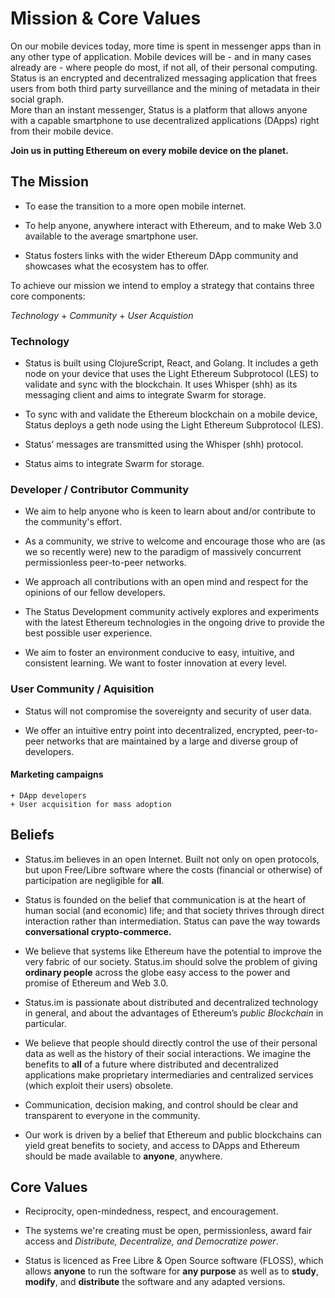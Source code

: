 # Mission & Core Values

On our mobile devices today, more time is spent in messenger apps than in any other type of application.  Mobile devices will be - and in many cases already are - where people do most, if not all, of their personal computing.  Status is an encrypted and decentralized messaging application that frees users from both third party surveillance and the mining of metadata in their social graph.  
More than an instant messenger, Status is a platform that allows anyone with a capable smartphone to use decentralized applications (DApps) right from their mobile device.  

**Join us in putting Ethereum on every mobile device on the planet.**


## The Mission

- To ease the transition to a more open mobile internet.

- To help anyone, anywhere interact with Ethereum, and to make Web 3.0 available to the average smartphone user.

- Status fosters links with the wider Ethereum DApp community and showcases what the ecosystem has to offer.

To achieve our mission we intend to employ a strategy that contains three core components: 

*Technology* + *Community* + *User Acquistion*

### Technology

- Status is built using ClojureScript, React, and Golang. It includes a geth node on your device that uses the Light Ethereum Subprotocol (LES) to validate and sync with the blockchain. It uses Whisper (shh) as its messaging client and aims to integrate Swarm for storage.

- To sync with and validate the Ethereum blockchain on a mobile device, Status deploys a geth node using the Light Ethereum Subprotocol (LES).

- Status’ messages are transmitted using the Whisper (shh) protocol.

- Status aims to integrate Swarm for storage.
  

### Developer / Contributor Community

- We aim to help anyone who is keen to learn about and/or contribute to the community's effort.

- As a community, we strive to welcome and encourage those who are (as we so recently were) new to the paradigm of massively concurrent permissionless peer-to-peer networks.


- We approach all contributions with an open mind and respect for the opinions of our fellow developers.

- The Status Development community actively explores and experiments with the latest Ethereum technologies in the ongoing drive to provide the best possible user experience.

- We aim to foster an environment conducive to easy, intuitive, and consistent learning. We want to foster innovation at every level.

### User Community / Aquisition

- Status will not compromise the sovereignty and security of user data.

- We offer an intuitive entry point into decentralized, encrypted, peer-to-peer networks that are maintained by a large and diverse group of developers.

#### Marketing campaigns 
    + DApp developers 
    + User acquisition for mass adoption



## Beliefs 

- Status.im believes in an open Internet. Built not only on open protocols, but upon Free/Libre software where the costs (financial or otherwise) of participation are negligible for **all**. 

- Status is founded on the belief that communication is at the heart of human social (and economic) life; and that society thrives through direct interaction rather than intermediation.  Status can pave the way towards **conversational crypto-commerce.** 

- We believe that systems like Ethereum have the potential to improve the very fabric of our society.  Status.im should solve the problem of giving **ordinary people** across the globe easy access to the power and promise of Ethereum and Web 3.0.  

- Status.im is passionate about distributed and decentralized technology in general, and about the advantages of Ethereum’s *public Blockchain* in particular.  

- We believe that people should directly control the use of their personal data as well as the history of their social interactions.  We imagine the benefits to **all** of a future where distributed and decentralized applications make proprietary intermediaries and centralized services (which exploit their users) obsolete.  

- Communication, decision making, and control should be clear and transparent to everyone in the community.

- Our work is driven by a belief that Ethereum and public blockchains can yield great benefits to society, and access to DApps and Ethereum should be made available to **anyone**, anywhere.

## Core Values

- Reciprocity, open-mindedness, respect, and encouragement.

- The systems we're creating must be open, permissionless, award fair access and *Distribute, Decentralize, and Democratize power*.

- Status is licenced as Free Libre & Open Source software (FLOSS), which allows **anyone** to run the software for **any purpose** as well as to **study**, **modify**, and **distribute** the software and any adapted versions.
